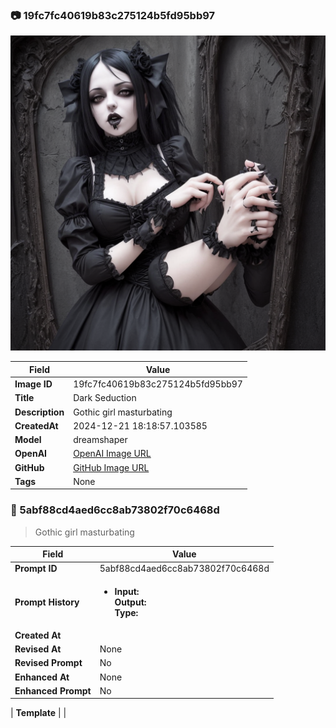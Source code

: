 

### 📷 19fc7fc40619b83c275124b5fd95bb97 


![data.id](./19fc7fc40619b83c275124b5fd95bb97.jpg)


| Field          | Value                                                                                                                     |
|----------------|---------------------------------------------------------------------------------------------------------------------------|
| **Image ID**             | 19fc7fc40619b83c275124b5fd95bb97                                                                                                             |
| **Title**           | Dark Seduction                                                                                                       |
| **Description**           | Gothic girl masturbating                                                                                                       |
| **CreatedAt**        | 2024-12-21 18:18:57.103585                                                                                                        |
| **Model**        | dreamshaper                                                                                                        |
| **OpenAI**         | [OpenAI Image URL](http://192.168.1.85:8081/generated-images/b644119396712.png)                                                                                |
| **GitHub**         | [GitHub Image URL](https://raw.githubusercontent.com/Caneta-Silva/GODZ/refs/heads/main/images/19fc7fc40619b83c275124b5fd95bb97/19fc7fc40619b83c275124b5fd95bb97.jpg)                                                                                |
| **Tags**       | None                                                                                                                   |

### 📜 5abf88cd4aed6cc8ab73802f70c6468d

> Gothic girl masturbating

| Field          | Value                                                                                                                                                                      |
|----------------|----------------------------------------------------------------------------------------------------------------------------------------------------------------------------|
| **Prompt ID**  | 5abf88cd4aed6cc8ab73802f70c6468d                                                                                                                                                            |
| **Prompt History** | <ul><li>**Input:**  <br> **Output:**  <br> **Type:** </li></ul> |
| **Created At** |                                                                                                                                                    |
| **Revised At** | None                                                                                                                                                   |
| **Revised Prompt** | No                                                                                                                                                                      |
| **Enhanced At** | None                                                                                                                                                  |
| **Enhanced Prompt** | No                                                                                                                                                                    |

| **Template**   |                                                                                                                                            |


